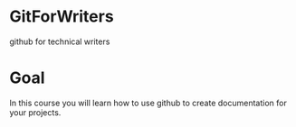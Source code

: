 # GitForWriters
github for technical writers

# Goal
In this course you will learn how to use github to create documentation for your projects. 


